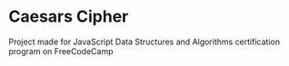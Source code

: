 # Caesars Cipher
Project made for JavaScript Data Structures and Algorithms certification program on FreeCodeCamp
